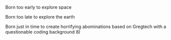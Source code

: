 Born too early to explore space

Born too late to explore the earth

Born just in time to create horrifying abominations based on Gregtech with a questionable coding background 8)
